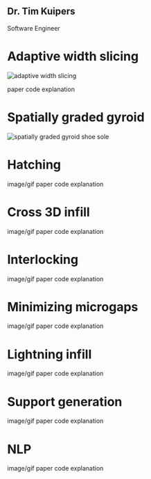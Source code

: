 ## Dr. Tim Kuipers
Software Engineer

# Adaptive width slicing
![adaptive width slicing](https://storage.googleapis.com/contentful_assets/images.ctfassets.net/7cnpidfipnrw/5qrdKAjpuge0ILbUmWpz8m/e11b5936a1d083f07cba888899ea4b0e/Ultimaker-Cura-Earbud-sliced-SidebySide.gif?fm=webp&w=1080)


paper
code
explanation

# Spatially graded gyroid
![spatially graded gyroid shoe sole](https://user-images.githubusercontent.com/8895761/224528451-1d1aeb96-29bb-4c4d-9357-2a06095fc501.png)


# Hatching
image/gif
paper
code
explanation

# Cross 3D infill
image/gif
paper
code
explanation

# Interlocking
image/gif
paper
code
explanation

# Minimizing microgaps
image/gif
paper
code
explanation

# Lightning infill
image/gif
paper
code
explanation

# Support generation
image/gif
paper
code
explanation

# NLP
image/gif
paper
code
explanation



